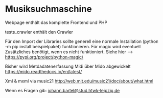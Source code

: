 # Musiksuchmaschine
Webpage enthält das komplette Frontend und PHP 

tests_crawler enthält den Crawler 

Für den Import der Libraries sollte generell eine normale Installation (python -m pip install beispielpaket) funktionieren. 
Für magic wird eventuell Zusätzliches benötigt, wenn es nicht funktioniert. 
Siehe hier --> https://pypi.org/project/python-magic/

Bisher wird Metdadatenerfassung Midi über Mido abgewickelt
https://mido.readthedocs.io/en/latest/

Xml & mxml via music21 
http://web.mit.edu/music21/doc/about/what.html

Wenn es Fragen gib: johann.bartel@stud.htwk-leipzig.de
